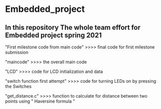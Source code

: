 # Embedded_project
## In this repository The whole team effort for Embedded project spring 2021


"First milestone code from main code"  >>>> final code for first milestone submission

"maincode"   >>>> the overall main code

"LCD"   >>>> code for LCD initialization and data

"switch function first attempt"   >>>> code for turning LEDs on by pressing the Switches

"get_distance.c"  >>>> function to calculate for distance between two points using " Haversine formula "
